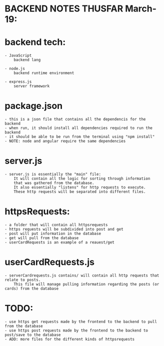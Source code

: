 # BACKEND NOTES THUSFAR March-19:

# backend tech:
    - JavaScript
        backend lang

    - node.js
        backend runtime environment

    - express.js
        server framework

# package.json
    - this is a json file that contains all the dependencis for the backend
    - when run, it should install all dependencies required to run the backend
    - it should be able to be run from the terminal using "npm install"
    - NOTE: node and angular require the same dependencies

# server.js
    - server.js is essentially the "main" file:
        It will contain all the logic for sorting through information 
        that was gathered from the database.
        It also essentially "listens" for http requests to execute.
        These http requests will be separated into different files.

# httpsRequests:
    - a folder that will contain all httpsrequests
    - https requests will be subdivided into post and get
    - post will put information in the database
    - get will pull from the database
    - userCardRequests is an example of a reauest/get

# userCardRequests.js
    - serverCardrequests.js contains/ will contain all http requests that relate to posts.
        This file will manage pulling information regarding the posts (or cards) from the database

# TODO:
    - use https get requests made by the frontend to the backend to pull from the database
    - use https post requests made by the frontend to the backend to post/save to the database
    - ADD: more files for the different kinds of httpsrequests





        
        